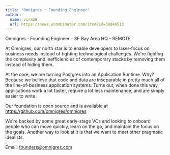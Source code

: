 ```yaml
---
title: "Omnigres : Founding Engineer"
author:
  name: vira28
  url: https://news.ycombinator.com/item?id=38846510
---
```

Omnigres - Founding Engineer - SF Bay Area HQ - REMOTE

At Omnigres, our north star is to enable developers to laser-focus on business needs instead of fighting technological challenges.
We&#x27;re fighting the complexity and inefficiencies of contemporary stacks by removing them instead of hiding them.

At the core, we are turning Postgres into an Application Runtime. Why? Because we believe that code and data are inseparable in pretty much all of the line-of-business application systems. Turns out, when done this way, applications work a lot faster, require a lot less maintenance, and are simply easier to write.

Our foundation is open source and is available at <a href="https:&#x2F;&#x2F;github.com&#x2F;omnigres&#x2F;omnigres">https:&#x2F;&#x2F;github.com&#x2F;omnigres&#x2F;omnigres</a>

We&#x27;re backed by some great early-stage VCs and looking to onboard people who can move quickly, learn on the go, and maintain the focus on the goals. Another way to look at it is that we want to meet other pragmatic idealists.

Email: founders@omnigres.com
